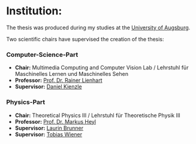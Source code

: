 # Institution:

The thesis was produced during my studies at the [University of Augsburg](https://www.uni-augsburg.de/).

Two scientific chairs have supervised the creation of the thesis:

### Computer-Science-Part

-   **Chair:** Multimedia Computing and Computer Vision Lab / Lehrstuhl für Maschinelles Lernen und Maschinelles Sehen
-   **Professor:** [Prof. Dr. Rainer Lienhart](https://www.uni-augsburg.de/de/fakultaet/fai/informatik/prof/mmc/team/lienhart/)
-   **Supervisor:** [Daniel Kienzle](https://www.uni-augsburg.de/de/fakultaet/fai/informatik/prof/mmc/team/kienzle/)

### Physics-Part

-   **Chair:** Theoretical Physics III / Lehrstuhl für Theoretische Physik III
-   **Professor:** [Prof. Dr. Markus Heyl](https://www.uni-augsburg.de/de/fakultaet/mntf/physik/groups/theo3/arbeitsgruppe/heyl/)
-   **Supervisor:** [Laurin Brunner](https://www.uni-augsburg.de/de/fakultaet/mntf/physik/groups/theo3/arbeitsgruppe/laurin-brunner/)
-   **Supervisor:** [Tobias Wiener](https://www.uni-augsburg.de/de/fakultaet/mntf/physik/groups/theo3/arbeitsgruppe/tobias-wiener/)
